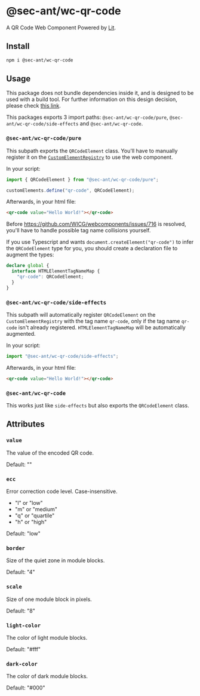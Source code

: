 # @sec-ant/wc-qr-code

A QR Code Web Component Powered by [Lit](https://lit.dev/).

## Install

```bash
npm i @sec-ant/wc-qr-code
```

## Usage

This package does not bundle dependencies inside it, and is designed to be used with a build tool. For further information on this design decision, please check [this link](https://lit.dev/docs/tools/publishing/#don't-bundle-minify-or-optimize-modules).

This packages exports 3 import paths: `@sec-ant/wc-qr-code/pure`, `@sec-ant/wc-qr-code/side-effects` and `@sec-ant/wc-qr-code`.

### `@sec-ant/wc-qr-code/pure`

This subpath exports the `QRCodeElement` class. You'll have to manually register it on the [`CustomElementRegistry`](https://developer.mozilla.org/docs/Web/API/CustomElementRegistry) to use the web component.

In your script:

```ts
import { QRCodeElement } from "@sec-ant/wc-qr-code/pure";

customElements.define("qr-code", QRCodeElement);
```

Afterwards, in your html file:

```html
<qr-code value="Hello World!"></qr-code>
```

Before https://github.com/WICG/webcomponents/issues/716 is resolved, you'll have to handle possible tag name collisions yourself.

If you use Typescript and wants `document.createElement("qr-code")` to infer the `QRCodeElement` type for you, you should create a declaration file to augment the types:

```ts
declare global {
  interface HTMLElementTagNameMap {
    "qr-code": QRCodeElement;
  }
}
```

### `@sec-ant/wc-qr-code/side-effects`

This subpath will automatically register `QRCodeElement` on the `CustomElementRegistry` with the tag name `qr-code`, only if the tag name `qr-code` isn't already registered. `HTMLElementTagNameMap` will be automatically augmented.

In your script:

```ts
import "@sec-ant/wc-qr-code/side-effects";
```

Afterwards, in your html file:

```html
<qr-code value="Hello World!"></qr-code>
```

### `@sec-ant/wc-qr-code`

This works just like `side-effects` but also exports the `QRCodeElement` class.

## Attributes

### `value`

The value of the encoded QR code.

Default: ""

### `ecc`

Error correction code level. Case-insensitive.

- "l" or "low"
- "m" or "medium"
- "q" or "quartile"
- "h" or "high"

Default: "low"

### `border`

Size of the quiet zone in module blocks.

Default: "4"

### `scale`

Size of one module block in pixels.

Default: "8"

### `light-color`

The color of light module blocks.

Default: "#fff"

### `dark-color`

The color of dark module blocks.

Default: "#000"

